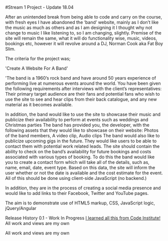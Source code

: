 #Stream 1 Project - Update 18.04

After an unintended break from being able to code and carry on the course, with fresh eyes I have abandoned the ‘band’ website, mainly as I don’t like the music as much as others and as I am designing it I thought why not change to music I like listening to, so I am changing, slightly. Premise of the site will remain the same, what it will do functionality wise, music, videos, bookings etc, however it will revolve around a DJ, Norman Cook aka Fat Boy Slim.

The criteria for the project was;

'Create A Website For A Band'

'The band is a 1960’s rock band and have around 50 years experience of performing live at numerous events around the world. You have been given the following requirements after interviews with the client’s representatives:
Their primary target audience are their fans and potential fans who wish to use the site to see and hear clips from their back catalogue, and any new material as it becomes available.

In addition, the band would like to use the site to showcase their music and publicize their availability to perform at events such as weddings and Christmas parties
The band has provided you, the developer, with the following assets that they would like to showcase on their website:
Photos of the band members, A video clip, Audio clips
The band would also like to publicize upcoming gigs in the future. They would like users to be able to contact them with potential work related leads. The site should contain the ability to check on the band’s availability for future bookings and costs associated with various types of booking. To do this the band would like you to create a contact form which will take all of the details, such as, name, email, date, event type. Based on this data, the site will inform the user whether or not the date is available and the cost estimate for the event. All of this should be done using client-side JavaScript (no backend.)

In addition, they are in the process of creating a social media presence and would like to add links to their Facebook, Twitter and YouTube pages.

The aim is to demonstrate use of HTML5 markup, CSS, JavaScript logic, jQuery/Angular

Release History
0.1 - Work In Progress
[I learned all this from Code Institute!](http://codeinstitute.net)
All work and views are my own


All work and views are my own


